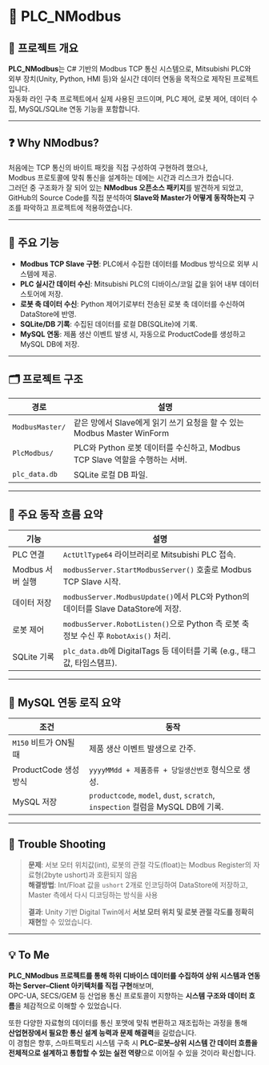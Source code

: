 # 🚀 PLC_NModbus

## 📘 프로젝트 개요

**PLC_NModbus**는 C# 기반의 Modbus TCP 통신 시스템으로, Mitsubishi PLC와   
외부 장치(Unity, Python, HMI 등)와 실시간 데이터 연동을 목적으로 제작된 프로젝트입니다.  
자동화 라인 구축 프로젝트에서 실제 사용된 코드이며, PLC 제어, 로봇 제어, 데이터 수집, MySQL/SQLite 연동 기능을 포함합니다.

---

## ❓ Why NModbus?

처음에는 TCP 통신의 바이트 패킷을 직접 구성하여 구현하려 했으나,  
Modbus 프로토콜에 맞춰 통신을 설계하는 데에는 시간과 리스크가 컸습니다.  
그러던 중 구조화가 잘 되어 있는 **NModbus 오픈소스 패키지**를 발견하게 되었고,  
GitHub의 Source Code를 직접 분석하여 **Slave와 Master가 어떻게 동작하는지** 구조를 파악하고 프로젝트에 적용하였습니다.

---

## 🔧 주요 기능

- **Modbus TCP Slave 구현**: PLC에서 수집한 데이터를 Modbus 방식으로 외부 시스템에 제공.
- **PLC 실시간 데이터 수신**: Mitsubishi PLC의 디바이스/코일 값을 읽어 내부 데이터스토어에 저장.
- **로봇 축 데이터 수신**: Python 제어기로부터 전송된 로봇 축 데이터를 수신하여 DataStore에 반영.
- **SQLite/DB 기록**: 수집된 데이터를 로컬 DB(SQLite)에 기록.
- **MySQL 연동**: 제품 생산 이벤트 발생 시, 자동으로 ProductCode를 생성하고 MySQL DB에 저장.

---

## 🗂️ 프로젝트 구조

| 경로              | 설명 |
|------------------|------|
| `ModbusMaster/`   | 같은 망에서 Slave에게 읽기 쓰기 요청을 할 수 있는 Modbus Master WinForm |
| `PlcModbus/`      | PLC와 Python 로봇 데이터를 수신하고, Modbus TCP Slave 역할을 수행하는 서버. |
| `plc_data.db`     | SQLite 로컬 DB 파일. |

---

## 🔄 주요 동작 흐름 요약

| 기능 | 설명 |
|------|------|
| PLC 연결 | `ActUtlType64` 라이브러리로 Mitsubishi PLC 접속. |
| Modbus 서버 실행 | `modbusServer.StartModbusServer()` 호출로 Modbus TCP Slave 시작. |
| 데이터 저장 | `modbusServer.ModbusUpdate()`에서 PLC와 Python의 데이터를 Slave DataStore에 저장. |
| 로봇 제어 | `modbusServer.RobotListen()`으로 Python 측 로봇 축 정보 수신 후 `RobotAxis()` 처리. |
| SQLite 기록 | `plc_data.db`에 DigitalTags 등 데이터를 기록 (e.g., 태그값, 타임스탬프). |

---

## 🧩 MySQL 연동 로직 요약

| 조건 | 동작 |
|------|------|
| `M150` 비트가 ON될 때 | 제품 생산 이벤트 발생으로 간주. |
| ProductCode 생성 방식 | `yyyyMMdd + 제품종류 + 당일생산번호` 형식으로 생성. |
| MySQL 저장 | `productcode`, `model`, `dust`, `scratch`, `inspection` 컬럼을 MySQL DB에 기록. |

---

## 🐞 Trouble Shooting

> **문제**: 서보 모터 위치값(int), 로봇의 관절 각도(float)는 Modbus Register의 자료형(2byte ushort)과 호환되지 않음  
> **해결방법**: Int/Float 값을 `ushort` 2개로 인코딩하여 DataStore에 저장하고,  Master 측에서 다시 디코딩하는 방식을 사용  
>  
> **결과**: Unity 기반 Digital Twin에서 **서보 모터 위치 및 로봇 관절 각도를 정확히 재현**할 수 있었습니다.

---

## 💡 To Me

**PLC_NModbus 프로젝트를 통해 하위 디바이스 데이터를 수집하여 상위 시스템과 연동하는 Server–Client 아키텍처를 직접 구현**해보며,  
OPC-UA, SECS/GEM 등 산업용 통신 프로토콜이 지향하는 **시스템 구조와 데이터 흐름**을 체감적으로 이해할 수 있었습니다.  

또한 다양한 자료형의 데이터를 통신 포맷에 맞춰 변환하고 재조립하는 과정을 통해  
**산업현장에서 필요한 통신 설계 능력과 문제 해결력**을 길렀습니다.  
이 경험은 향후, 스마트팩토리 시스템 구축 시 **PLC–로봇–상위 시스템 간 데이터 흐름을 전체적으로 설계하고 통합할 수 있는 실전 역량**으로 이어질 수 있을 것이라 확신합니다.
